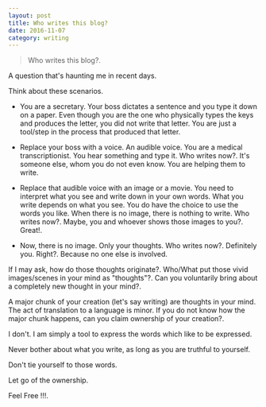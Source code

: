 ```yaml
---
layout: post
title: Who writes this blog?
date: 2016-11-07
category: writing
---
```


> Who writes this blog?.

A question that's haunting me in recent days. 

Think about these scenarios.

* You are a secretary. Your boss dictates a sentence and you type it down on a paper. Even though you are the one who physically types the keys and produces the letter, you did not write that letter. You are just a tool/step in the process that produced that letter.

* Replace your boss with a voice. An audible voice. You are a medical transcriptionist. You hear something and type it. Who writes now?. It's someone else, whom you do not even know. You are helping them to write.

* Replace that audible voice with an image or a movie. You need to interpret what you see and write down in your own words. What you write depends on what you see. You do have the choice to use the words you like. When there is no image, there is nothing to write. Who writes now?. Maybe, you and whoever shows those images to you?. Great!.

* Now, there is no image. Only your thoughts. Who writes now?. Definitely you. Right?. Because no one else is involved. 

If I may ask, how do those thoughts originate?. Who/What put those vivid images/scenes in your mind as "thoughts"?. Can you voluntarily bring about a completely new thought in your mind?.  

A major chunk of your creation (let's say writing) are thoughts in your mind. The act of translation to a language is minor. If you do not know how the major chunk happens, can you claim ownership of your creation?. 

I don't. I am simply a tool to express the words which like to be expressed.

Never bother about what you write, as long as you are truthful to yourself. 

Don't tie yourself to those words. 

Let go of the ownership. 

Feel Free !!!.

